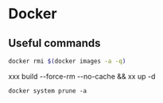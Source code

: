 # Docker

## Useful commands

```bash title="remove all images"
docker rmi $(docker images -a -q)
```
xxx build --force-rm --no-cache && xx up -d

```
docker system prune -a
```
